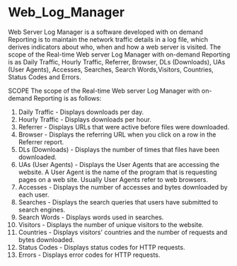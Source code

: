 # Web_Log_Manager
Web Server Log Manager is a software developed with on demand Reporting is to maintain the network traffic details in a log file,
which derives indicators about who, when and how a web server is visited.
The scope of the Real-time Web server Log Manager with on-demand Reporting is as Daily Traffic, Hourly Traffic, Referrer, Browser,
DLs (Downloads), UAs (User Agents), Accesses, Searches, Search Words,Visitors, Countries, Status Codes and  Errors.

SCOPE
The scope of the Real-time Web server Log Manager with on-demand Reporting is as follows:
1. Daily Traffic - Displays downloads per day.
2. Hourly Traffic - Displays downloads per hour.
3. Referrer - Displays URLs that were active before files were downloaded.
4. Browser - Displays the referring URL when you click on a row in the Referrer report.
5. DLs (Downloads) - Displays the number of times that files have been downloaded.
6. UAs (User Agents) - Displays the User Agents that are accessing the website. 
A User Agent is the name of the program that is requesting pages on a web site. Usually User Agents refer to web browsers.
7. Accesses - Displays the number of accesses and bytes downloaded by each user.
8. Searches - Displays the search queries that users have submitted to search engines.
9. Search Words - Displays words used in searches.
10. Visitors - Displays the number of unique visitors to the website.
11. Countries - Displays visitors' countries and the number of requests and bytes downloaded.
12. Status Codes - Displays status codes for HTTP requests.
13. Errors - Displays error codes for HTTP requests.
